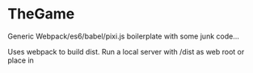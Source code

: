 # TheGame
Generic Webpack/es6/babel/pixi.js boilerplate with some junk code... 


Uses webpack to build dist. Run a local server with /dist as web root or place in 
